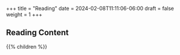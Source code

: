 +++
title = "Reading"
date = 2024-02-08T11:11:06-06:00
draft = false
weight = 1
+++

## Reading Content

{{% children %}}
